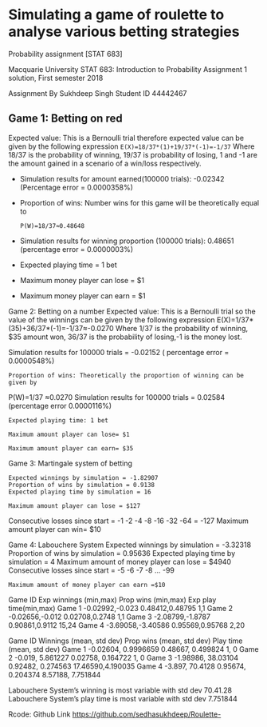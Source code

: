 # Simulating a game of roulette to analyse various betting strategies


Probability assignment [STAT 683]

Macquarie University
STAT 683: Introduction to Probability
Assignment 1 solution, First semester 2018

Assignment By	Sukhdeep Singh
Student ID	44442467


## Game 1: Betting on red

Expected value: This is a Bernoulli trial therefore expected value can be given by the following expression
	```
	E(X)=18/37*(1)+19/37*(-1)=-1/37
	```
Where 18/37 is the probability of winning, 19/37 is probability of losing, 1 and -1 are the amount gained in a scenario of a win/loss respectively.

- Simulation results for amount earned(100000 trials): -0.02342 (Percentage error = 0.0000358%)

- Proportion of wins: Number wins for this game will be theoretically equal to 
	```
	P(W)=18/37≈0.48648
	```
- Simulation results for winning proportion (100000 trials): 0.48651 (percentage error = 0.0000003%)

- Expected playing time = 1 bet

- Maximum money player can lose = $1 

- Maximum money player can earn = $1


Game 2: Betting on a number
	Expected value: This is a Bernoulli trial so the value of the winnings can be given by the following expression
E(X)=1/37*(35)+36/37*(-1)=-1/37≈-0.0270
Where 1/37 is the probability of winning, $35 amount won, 36/37 is the probability of losing,-1 is the money lost.

Simulation results for 100000 trials = -0.02152 ( percentage error = 0.0000548%)

	Proportion of wins: Theoretically the proportion of winning can be given by
P(W)=1/37  ≈0.0270
Simulation results for 100000 trials = 0.02584 (percentage error 0.0000116%)


	Expected playing time: 1 bet

	Maximum amount player can lose= $1

	Maximum amount player can earn= $35

Game 3: Martingale system of betting

	Expected winnings by simulation = -1.82907
	Proportion of wins by simulation = 0.9138
	Expected playing time by simulation = 16
	
	Maximum amount player can lose = $127
Consecutive losses since start = -1 -2 -4 -8 -16 -32 -64 = -127
	Maximum amount player can win= $10

Game 4: Labouchere System
	Expected winnings by simulation = -3.32318
	Proportion of wins by simulation = 0.95636
	Expected playing time by simulation = 4
	Maximum amount of money player can lose = $4940
Consecutive losses since start = -5 -6 -7 -8 … -99


	Maximum amount of money player can earn =$10


Game ID	Exp winnings (min,max)	Prop wins (min,max)	Exp play time(min,max)
Game 1	-0.02992,-0.023	0.48412,0.48795	1,1
Game 2	-0.02656,-0.012	0.02708,0.2748	1,1
Game 3	-2.08799,-1.8787	0.90861,0.9112	15,24
Game 4	-3.69058,-3.40586	0.95569,0.95768	2,20


Game ID	Winnings (mean, std dev)	Prop wins (mean, std dev)	Play time (mean, std dev)
Game 1	-0.02604, 0.9996659	0.48667, 0.499824	1, 0
Game 2	-0.019, 5.861227	0.02758, 0.164722	1, 0
Game 3	-1.98986, 38.03104	0.92482, 0.274563	17.46590,4.190035
Game 4	-3.897, 70.4128	0.95674, 0.204374	8.57188, 7.751844

Labouchere System’s  winning is most variable with std dev 70.41.28
Labouchere System’s play time is most variable with std dev 7.751844


Rcode: Github Link
https://github.com/sedhasukhdeep/Roulette-









